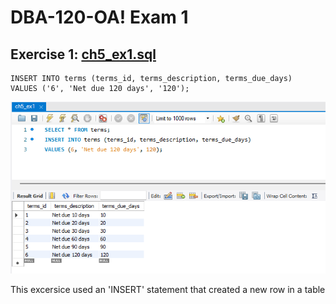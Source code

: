 # DBA-120-OA! Exam 1

## Exercise 1: [ch5_ex1.sql](ch5_ex1.sql)

```
INSERT INTO terms (terms_id, terms_description, terms_due_days)
VALUES ('6', 'Net due 120 days', '120');
```

![Results](ch5_ex1_proof.png)

This excersice used an 'INSERT' statement that created a new row in a table
